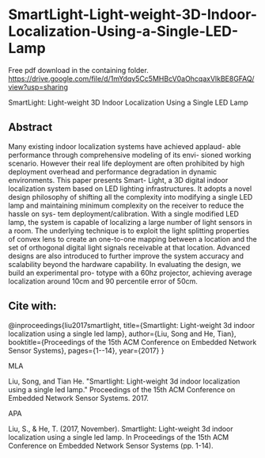 # SmartLight-Light-weight-3D-Indoor-Localization-Using-a-Single-LED-Lamp

Free pdf download in the containing folder. https://drive.google.com/file/d/1mYdqv5Cc5MHBcV0aOhcqaxVlkBE8GFAQ/view?usp=sharing

SmartLight: Light-weight 3D Indoor Localization Using a Single LED Lamp

## Abstract
Many existing indoor localization systems have achieved applaud- able performance through comprehensive modeling of its envi- sioned working scenario. However their real life deployment are often prohibited by high deployment overhead and performance degradation in dynamic environments. This paper presents Smart- Light, a 3D digital indoor localization system based on LED lighting infrastructures. It adopts a novel design philosophy of shifting all the complexity into modifying a single LED lamp and maintaining minimum complexity on the receiver to reduce the hassle on sys- tem deployment/calibration. With a single modified LED lamp, the system is capable of localizing a large number of light sensors in a room. The underlying technique is to exploit the light splitting properties of convex lens to create an one-to-one mapping between a location and the set of orthogonal digital light signals receivable at that location. Advanced designs are also introduced to further improve the system accuracy and scalability beyond the hardware capability. In evaluating the design, we build an experimental pro- totype with a 60hz projector, achieving average localization around 10cm and 90 percentile error of 50cm.


## Cite with:
@inproceedings{liu2017smartlight,
  title={Smartlight: Light-weight 3d indoor localization using a single led lamp},
  author={Liu, Song and He, Tian},
  booktitle={Proceedings of the 15th ACM Conference on Embedded Network Sensor Systems},
  pages={1--14},
  year={2017}
}

MLA

Liu, Song, and Tian He. "Smartlight: Light-weight 3d indoor localization using a single led lamp." Proceedings of the 15th ACM Conference on Embedded Network Sensor Systems. 2017.

APA	

Liu, S., & He, T. (2017, November). Smartlight: Light-weight 3d indoor localization using a single led lamp. In Proceedings of the 15th ACM Conference on Embedded Network Sensor Systems (pp. 1-14).	
